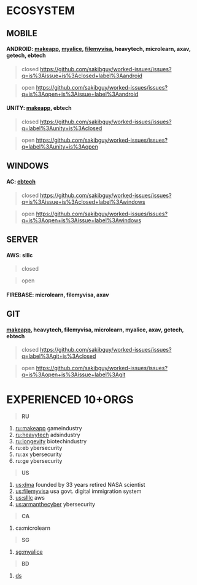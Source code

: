 # ECOSYSTEM
## MOBILE
#### ANDROID: [makeapp](https://github.com/sakibguy/worked-issues/issues?q=label%3Amakeapp+is%3Aclosed+label%3Aandroid), [myalice](https://github.com/sakibguy/worked-issues/issues?q=label%3Amyalice+is%3Aclosed), [filemyvisa](https://github.com/sakibguy/worked-issues/issues?q=is%3Aissue+is%3Aclosed+label%3Afvm+label%3Aandroid), heavytech, microlearn, axav, getech, ebtech 
> closed https://github.com/sakibguy/worked-issues/issues?q=is%3Aissue+is%3Aclosed+label%3Aandroid

> open https://github.com/sakibguy/worked-issues/issues?q=is%3Aopen+is%3Aissue+label%3Aandroid
 
#### UNITY: [makeapp](https://github.com/sakibguy/worked-issues/issues?q=is%3Aclosed+label%3Amakeapp+label%3Aunity), ebtech
> closed https://github.com/sakibguy/worked-issues/issues?q=label%3Aunity+is%3Aclosed

> open https://github.com/sakibguy/worked-issues/issues?q=label%3Aunity+is%3Aopen

## WINDOWS 
#### AC: [ebtech](https://github.com/sakibguy/worked-issues/issues?q=label%3Aeb+label%3Awindows+label%3Agamecheat+is%3Aclosed)
> closed https://github.com/sakibguy/worked-issues/issues?q=is%3Aissue+is%3Aclosed+label%3Awindows

> open https://github.com/sakibguy/worked-issues/issues?q=is%3Aopen+is%3Aissue+label%3Awindows

## SERVER 
#### AWS: slllc 
> closed

> open
#### FIREBASE: microlearn, filemyvisa, axav

## GIT 
#### [makeapp](https://github.com/sakibguy/worked-issues/issues?q=is%3Aissue+label%3Agit+label%3Amakeapp+is%3Aclosed), heavytech, filemyvisa, microlearn, myalice, axav, getech, ebtech
> closed https://github.com/sakibguy/worked-issues/issues?q=label%3Agit+is%3Aclosed

> open https://github.com/sakibguy/worked-issues/issues?q=is%3Aopen+is%3Aissue+label%3Agit

# EXPERIENCED 10+ORGS
> **RU**
1. [ru:makeapp](https://developer.get-work.app/ru/login) gameindustry
2. [ru:heavytech](http://questmedia.ru/) adsindustry
3. [ru:longevity](https://longevityintime.org/ru/) biotechindustry
4. ru:eb ybersecurity
5. ru:ax ybersecurity
6. ru:ge ybersecurity

> **US**
1. [us:dma](https://dma.com.bd/) founded by 33 years retired NASA scientist
2. [us:filemyvisa](https://www.filemyvisa.com/) usa govt. digital immigration system
3. [us:slllc](https://shadhinlab.com/) aws
4. [us:armanthecyber](https://twitter.com/ArmanTheCyber) ybersecurity

> **CA**
1. ca:microlearn

> **SG**
1. [sg:myalice](https://www.myalice.ai/)

> **BD**
1. [ds](http://datasoft-bd.com/)
